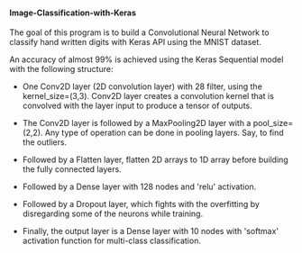 #### Image-Classification-with-Keras


The goal of this program is to build a Convolutional Neural Network to classify hand written digits with Keras API using the MNIST dataset. 


An accuracy of almost 99% is achieved using the Keras Sequential model with the following structure:

- One Conv2D layer (2D convolution layer) with 28 filter, using the kernel_size=(3,3). 
  Conv2D layer creates a convolution kernel that is convolved with the layer input to produce a tensor of outputs.

- The Conv2D layer is followed by a MaxPooling2D layer with a pool_size=(2,2). 
  Any type of operation can be done in pooling layers. Say, to find the outliers.
  
- Followed by a Flatten layer, flatten 2D arrays to 1D array before building the fully connected layers.

- Followed by a Dense layer with 128 nodes and 'relu' activation.

- Followed by a Dropout layer, which fights with the overfitting by disregarding some of the neurons while training.

- Finally, the output layer is a Dense layer with 10 nodes with 'softmax' activation function for multi-class classification.


